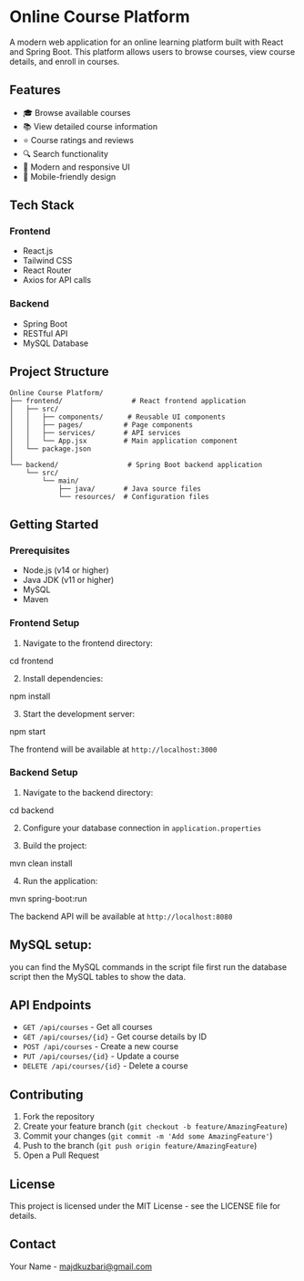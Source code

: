 # Online Course Platform

A modern web application for an online learning platform built with React and Spring Boot. This platform allows users to browse courses, view course details, and enroll in courses.

## Features

- 🎓 Browse available courses
- 📚 View detailed course information
- ⭐ Course ratings and reviews
- 🔍 Search functionality
- 🎨 Modern and responsive UI
- 📱 Mobile-friendly design

## Tech Stack

### Frontend
- React.js
- Tailwind CSS
- React Router
- Axios for API calls

### Backend
- Spring Boot
- RESTful API
- MySQL Database

## Project Structure

```
Online Course Platform/
├── frontend/                 # React frontend application
│   ├── src/
│   │   ├── components/      # Reusable UI components
│   │   ├── pages/          # Page components
│   │   ├── services/       # API services
│   │   └── App.jsx         # Main application component
│   └── package.json
│
└── backend/                 # Spring Boot backend application
    └── src/
        └── main/
            ├── java/       # Java source files
            └── resources/  # Configuration files
```

## Getting Started

### Prerequisites
- Node.js (v14 or higher)
- Java JDK (v11 or higher)
- MySQL
- Maven

### Frontend Setup

1. Navigate to the frontend directory:

cd frontend


2. Install dependencies:

npm install


3. Start the development server:

npm start


The frontend will be available at `http://localhost:3000`

### Backend Setup

1. Navigate to the backend directory:

cd backend


2. Configure your database connection in `application.properties`

3. Build the project:

mvn clean install


4. Run the application:

mvn spring-boot:run


The backend API will be available at `http://localhost:8080`

## MySQL setup:

you can find the MySQL commands in the script file first run the database script then the MySQL tables to show the data.

## API Endpoints

- `GET /api/courses` - Get all courses
- `GET /api/courses/{id}` - Get course details by ID
- `POST /api/courses` - Create a new course
- `PUT /api/courses/{id}` - Update a course
- `DELETE /api/courses/{id}` - Delete a course

## Contributing

1. Fork the repository
2. Create your feature branch (`git checkout -b feature/AmazingFeature`)
3. Commit your changes (`git commit -m 'Add some AmazingFeature'`)
4. Push to the branch (`git push origin feature/AmazingFeature`)
5. Open a Pull Request

## License

This project is licensed under the MIT License - see the LICENSE file for details.

## Contact

Your Name - majdkuzbari@gmail.com


